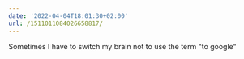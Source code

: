 ```yaml
---
date: '2022-04-04T18:01:30+02:00'
url: /1511011084026658817/
---
```

Sometimes I have to switch my brain not to use the term "to google"
